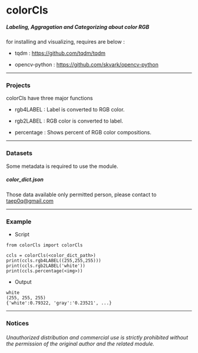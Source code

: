 # colorCls

##### Labeling, Aggragation and Categorizing about color RGB

for installing and visualizing, requires are below : 

* tqdm : https://github.com/tqdm/tqdm

* opencv-python : https://github.com/skvark/opencv-python

***

### Projects

colorCls have three major functions

* rgb4LABEL : Label is converted to RGB color.

* rgb2LABEL : RGB color is converted to label.

* percentage : Shows percent of RGB color compositions.

***

### Datasets

Some metadata is required to use the module.

##### color_dict.json

Those data available only permitted person, please contact to taep0q@gmail.com

***

### Example

* Script
```code
from colorCls import colorCls

ccls = colorCls(<color_dict_path>)
print(ccls.rgb4LABEL((255,255,255)))
print(ccls.rgb2LABEL('white'))
print(ccls.percentage(<img>))
```

* Output
```code
white
(255, 255, 255)
{'white':0.79322, 'gray':'0.23521', ...}
```

***

### Notices

###### Unauthorized distribution and commercial use is strictly prohibited without the permission of the original author and the related module.